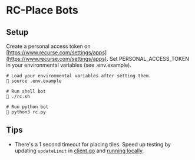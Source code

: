 # RC-Place Bots

## Setup
Create a personal access token on [https://www.recurse.com/settings/apps](https://www.recurse.com/settings/apps).  Set PERSONAL_ACCESS_TOKEN in your environmental variables (see .env.example).

```shell
# Load your environmental variables after setting them.
🎨 source .env.example

# Run shell bot
🎨 ./rc.sh

# Run python bot
🎨 python3 rc.py
```

## Tips
- There's a 1 second timeout for placing tiles. Speed up testing by updating `updateLimit` in [client.go](../client.go) and [running locally](../README.md).
